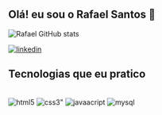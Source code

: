 ## Olá! eu sou o Rafael Santos 👋

![Rafael GitHub stats](https://github-readme-stats.vercel.app/api?username=RafaelSantoos01&show_icons=true&theme=radical)

[![linkedin](https://img.shields.io/badge/LinkedIn-0077B5?style=for-the-badge&logo=linkedin&logoColor=white)](https://www.linkedin.com/in/rafael-santos-03b02a220/)


## Tecnologias que eu pratico

<div style = "display: inline_block"><br/>
<img align="center" alt ="html5" src="https://img.shields.io/badge/HTML5-E34F26?style=for-the-badge&logo=html5&logoColor=white"/>
<img align="center" alt =css3" src="https://img.shields.io/badge/CSS3-1572B6?style=for-the-badge&logo=css3&logoColor=white"/>
<img align="center" alt ="javaacript" src="https://img.shields.io/badge/JavaScript-F7DF1E?style=for-the-badge&logo=javascript&logoColor=black"/>
<img align="center" alt ="mysql" src="https://img.shields.io/badge/MySQL-00000F?style=for-the-badge&logo=mysql&logoColor=white"/>
</div>





